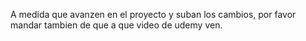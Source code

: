 A medida que avanzen en el proyecto y suban los cambios, por favor mandar tambien de que a que video de udemy ven.
